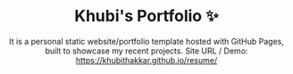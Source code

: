 <br />
<p align="center">
  <h1 align="center">Khubi's Portfolio ✨</h1>

  <p align="center">
    It is a personal static website/portfolio template hosted with GitHub Pages, built to showcase my recent projects. Site URL / Demo: 
    <a href="https://khubithakkar.github.io/resume/">https://khubithakkar.github.io/resume/</a>
  </p>
</p>

